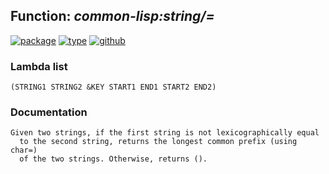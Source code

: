 ## Function: ***common-lisp:string/=***
[![package](https://img.shields.io/badge/Package-COMMON--LISP-5f9ea0.svg?style=social&colorA=999999)](../) [![type](https://img.shields.io/badge/Type-Function-5f9ea0.svg?style=social&colorA=999999)](../#function) [![github](https://img.shields.io/badge/GitHub-View_the_source-5f9ea0.svg?style=social&colorA=999999&logo=github)](https://github.com/sbcl/sbcl/blob/master/src/code/string.lisp/) 
### Lambda list
```
(STRING1 STRING2 &KEY START1 END1 START2 END2)
```
### Documentation
```
Given two strings, if the first string is not lexicographically equal
  to the second string, returns the longest common prefix (using char=)
  of the two strings. Otherwise, returns ().
```
